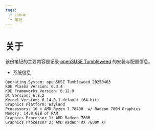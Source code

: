 ```yaml
---
tags:
  - Linux
  - 笔记
---
```


# 关于

该份笔记的主要内容是记录 [openSUSE Tumbleweed] 的安装与配置信息。

[openSUSE Tumbleweed]: https://get.opensuse.org/tumbleweed/

- 系统信息

```
Operating System: openSUSE Tumbleweed 20250403
KDE Plasma Version: 6.3.4
KDE Frameworks Version: 6.12.0
Qt Version: 6.8.2
Kernel Version: 6.14.0-1-default (64-bit)
Graphics Platform: Wayland
Processors: 16 × AMD Ryzen 7 7840H  w/ Radeon 780M Graphics
Memory: 14.8 GiB of RAM
Graphics Processor 1: AMD Radeon 780M
Graphics Processor 2: AMD Radeon RX 7600M XT
```